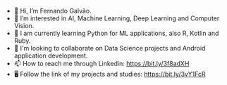 - 👋 Hi, I’m Fernando Galvão.
- 👀 I’m interested in AI, Machine Learning, Deep Learning and Computer Vision.
- 🌱 I am currently learning Python for ML applications, also R, Kotlin and Ruby.
- 💞️ I'm looking to collaborate on Data Science projects and Android application development.
- 📫 How to reach me through Linkedin: https://bit.ly/3f8adXH
- 🖥️ Follow the link of my projects and studies: https://bit.ly/3vY1FcR

<!---
FGalvao77/FGalvao77 is a ✨ special ✨ repository because its `README.md` (this file) appears on your GitHub profile.
You can click the Preview link to take a look at your changes.
--->
